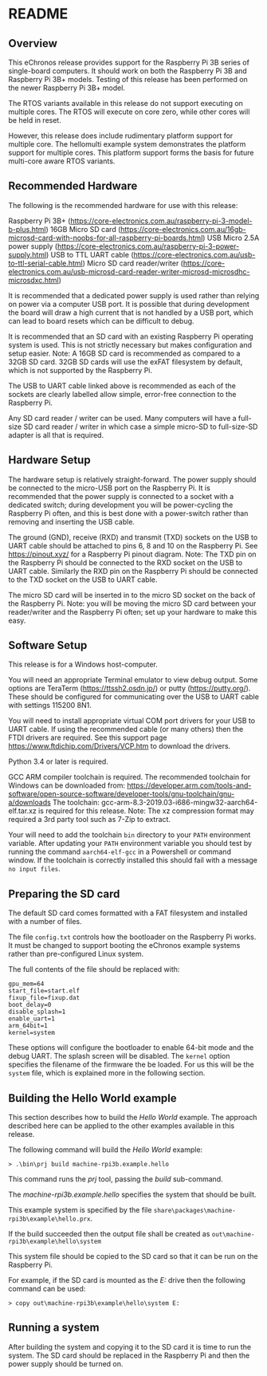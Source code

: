 <!-- Copyright (c) 2019, Breakaway Consulting Pty. Ltd. -->

README
======

Overview
---------

This eChronos release provides support for the Raspberry Pi 3B series of single-board computers.
It should work on both the Raspberry Pi 3B and Raspberry Pi 3B+ models.
Testing of this release has been performed on the newer Raspberry Pi 3B+ model.

The RTOS variants available in this release do not support executing on multiple cores.
The RTOS will execute on core zero, while other cores will be held in reset.

However, this release does include rudimentary platform support for multiple core.
The hellomulti example system demonstrates the platform support for multiple cores.
This platform support forms the basis for future multi-core aware RTOS variants.

Recommended Hardware
---------------------

The following is the recommended hardware for use with this release:

Raspberry Pi 3B+ (https://core-electronics.com.au/raspberry-pi-3-model-b-plus.html)
16GB Micro SD card (https://core-electronics.com.au/16gb-microsd-card-with-noobs-for-all-raspberry-pi-boards.html)
USB Micro 2.5A power supply (https://core-electronics.com.au/raspberry-pi-3-power-supply.html)
USB to TTL UART cable (https://core-electronics.com.au/usb-to-ttl-serial-cable.html)
Micro SD card reader/writer (https://core-electronics.com.au/usb-microsd-card-reader-writer-microsd-microsdhc-microsdxc.html)

It is recommended that a dedicated power supply is used rather than relying on power via a computer USB port.
It is possible that during development the board will draw a high current that is not handled by a USB port, which can lead to board resets which can be difficult to debug.

It is recommended that an SD card with an existing Raspberry Pi operating system is used.
This is not strictly necessary but makes configuration and setup easier.
Note: A 16GB SD card is recommended as compared to a 32GB SD card.
32GB SD cards will use the exFAT filesystem by default, which is not supported by the Raspberry Pi.

The USB to UART cable linked above is recommended as each of the sockets are clearly labelled allow simple, error-free connection to the Raspberry Pi.

Any SD card reader / writer can be used.
Many computers will have a full-size SD card reader / writer in which case a simple micro-SD to full-size-SD adapter is all that is required.


Hardware Setup
---------------

The hardware setup is relatively straight-forward.
The power supply should be connected to the micro-USB port on the Raspberry Pi.
It is recommended that the power supply is connected to a socket with a dedicated switch; during development you will be power-cycling the Raspberry Pi often, and this is best done with a power-switch rather than removing and inserting the USB cable.

The ground (GND), receive (RXD) and transmit (TXD) sockets on the USB to UART cable should be attached to pins 6, 8 and 10 on the Raspberry Pi.
See https://pinout.xyz/ for a Raspberry Pi pinout diagram.
Note: The TXD pin on the Raspberry Pi should be connected to the RXD socket on the USB to UART cable.
Similarly the RXD pin on the Raspberry Pi should be connected to the TXD socket on the USB to UART cable.

The micro SD card will be inserted in to the micro SD socket on the back of the Raspberry Pi.
Note: you will be moving the micro SD card between your reader/writer and the Raspberry Pi often; set up your hardware to make this easy.


Software Setup
---------------

This release is for a Windows host-computer.

You will need an appropriate Terminal emulator to view debug output.
Some options are TeraTerm (https://ttssh2.osdn.jp/) or putty (https://putty.org/).
These should be configured for communicating over the USB to UART cable with settings 115200 8N1.

You will need to install appropriate virtual COM port drivers for your USB to UART cable.
If using the recommended cable (or many others) then the FTDI drivers are required.
See this support page https://www.ftdichip.com/Drivers/VCP.htm to download the drivers.

Python 3.4 or later is required.

GCC ARM compiler toolchain is required.
The recommended toolchain for Windows can be downloaded from: https://developer.arm.com/tools-and-software/open-source-software/developer-tools/gnu-toolchain/gnu-a/downloads
The toolchain: gcc-arm-8.3-2019.03-i686-mingw32-aarch64-elf.tar.xz is required for this release.
Note: The xz compression format may required a 3rd party tool such as 7-Zip to extract.

Your will need to add the toolchain `bin` directory to your `PATH` environment variable.
After updating your `PATH` environment variable you should test by running the command `aarch64-elf-gcc` in a Powershell or command window.
If the toolchain is correctly installed this should fail with a message `no input files`.


Preparing the SD card
-----------------------

The default SD card comes formatted with a FAT filesystem and installed with a number of files.

The file `config.txt` controls how the bootloader on the Raspberry Pi works.
It must be changed to support booting the eChronos example systems rather than pre-configured Linux system.

The full contents of the file should be replaced with:

    gpu_mem=64
    start_file=start.elf
    fixup_file=fixup.dat
    boot_delay=0
    disable_splash=1
    enable_uart=1
    arm_64bit=1
    kernel=system

These options will configure the bootloader to enable 64-bit mode and the debug UART.
The splash screen will be disabled.
The `kernel` option specifies the filename of the firmware the be loaded.
For us this will be the `system` file, which is explained more in the following section.


Building the Hello World example
----------------------------------

This section describes how to build the *Hello World* example.
The approach described here can be applied to the other examples available in this release.

The following command will build the *Hello World* example:

    > .\bin\prj build machine-rpi3b.example.hello

This command runs the *prj* tool, passing the *build* sub-command.

The *machine-rpi3b.example.hello* specifies the system that should be built.

This example system is specified by the file `share\packages\machine-rpi3b\example\hello.prx`.

If the build succeeded then the output file shall be created as `out\machine-rpi3b\example\hello\system`

This system file should be copied to the SD card so that it can be run on the Raspberry Pi.

For example, if the SD card is mounted as the *E:* drive then the following command can be used:

    > copy out\machine-rpi3b\example\hello\system E:

Running a system
------------------

After building the system and copying it to the SD card it is time to run the system.
The SD card should be replaced in the Raspberry Pi and then the power supply should be turned on.
